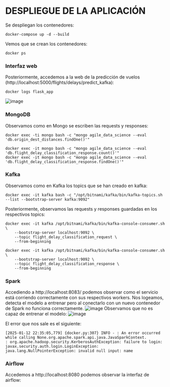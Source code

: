 # DESPLIEGUE DE LA APLICACIÓN
Se despliegan los contenedores:
```
docker-compose up -d --build
```
Vemos que se crean los contenedores:
```
docker ps
```
### Interfaz web
Posteriormente, accedemos a la web de la predicción de vuelos (http://localhost:5000/flights/delays/predict_kafka):
```
docker logs flask_app
```
![image](https://github.com/user-attachments/assets/2291aaa4-2db5-4725-964a-3b438375b102)

### MongoDB
Observamos como en Mongo se escriben las requests y responses:
```
docker exec -ti mongo bash -c "mongo agile_data_science --eval 'db.origin_dest_distances.findOne()'"
```
```
docker exec -it mongo bash -c "mongo agile_data_science --eval 'db.flight_delay_classification_response.count()'"
docker exec -it mongo bash -c "mongo agile_data_science --eval 'db.flight_delay_classification_response.findOne()'"
```
### Kafka
Observamos como en Kafka los topics que se han creado en kafka:
```
docker exec -it kafka bash -c "/opt/bitnami/kafka/bin/kafka-topics.sh --list --bootstrap-server kafka:9092"
```
Posteriormente, observamos las requests y responses guardadas en los respectivos topics:
```
docker exec -it kafka /opt/bitnami/kafka/bin/kafka-console-consumer.sh \
    --bootstrap-server localhost:9092 \
    --topic flight_delay_classification_request \
    --from-beginning
```
```
docker exec -it kafka /opt/bitnami/kafka/bin/kafka-console-consumer.sh \
    --bootstrap-server localhost:9092 \
    --topic flight_delay_classification_response \
    --from-beginning
```

### Spark
Accediendo a http://localhost:8083/ podemos observar como el servicio está corriendo correctamente con sus respectivos workers.
Nos logeamos, detecta el modelo a entrenar pero al conectarlo con un nuevo contenedor de Spark no funciona correctamente.
![image](https://github.com/user-attachments/assets/95dd0745-aa70-4ced-8be6-6842e268456e)
Observamos que no es capaz de entrenar el modelo:
![image](https://github.com/user-attachments/assets/dcf37cc9-2bc1-445f-a59e-a9b9c2305040)

El error que nos sale es el siguiente:
```
[2025-01-12 22:35:05,779] {docker.py:307} INFO - : An error occurred while calling None.org.apache.spark.api.java.JavaSparkContext.
: org.apache.hadoop.security.KerberosAuthException: failure to login: javax.security.auth.login.LoginException: java.lang.NullPointerException: invalid null input: name
```
### Airflow
Accedemos a http://localhost:8080 podemos observar la interfaz de airflow:
